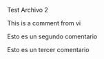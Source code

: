 Test Archivo 2

This is a comment from vi

Esto es un segundo comentario

Esto es un tercer comentario
